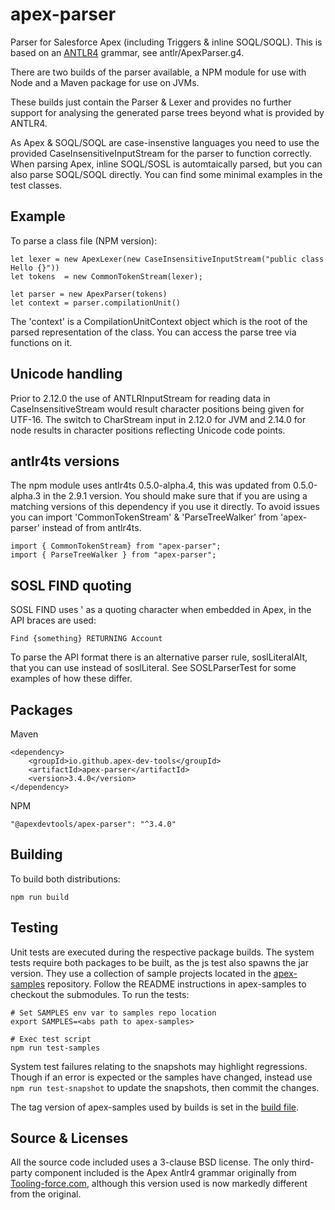 # apex-parser

Parser for Salesforce Apex (including Triggers & inline SOQL/SOQL). This is based on an [ANTLR4](https://www.antlr.org/) grammar, see antlr/ApexParser.g4.

There are two builds of the parser available, a NPM module for use with Node and a Maven package for use on JVMs.

These builds just contain the Parser & Lexer and provides no further support for analysing the generated parse trees beyond what is provided by ANTLR4.

As Apex & SOQL/SOQL are case-insenstive languages you need to use the provided CaseInsensitiveInputStream for the parser to function correctly. When parsing Apex, inline SOQL/SOSL is automtaically parsed, but you can also parse SOQL/SOQL directly. You can find some minimal examples in the test classes.

## Example

To parse a class file (NPM version):

    let lexer = new ApexLexer(new CaseInsensitiveInputStream("public class Hello {}"))
    let tokens  = new CommonTokenStream(lexer);

    let parser = new ApexParser(tokens)
    let context = parser.compilationUnit()

The 'context' is a CompilationUnitContext object which is the root of the parsed representation of the class. You can access the parse tree via functions on it.

## Unicode handling

Prior to 2.12.0 the use of ANTLRInputStream for reading data in CaseInsensitiveStream would result character positions being given for UTF-16. The switch to CharStream input in 2.12.0 for JVM and 2.14.0 for node results in character positions reflecting Unicode code points.

## antlr4ts versions

The npm module uses antlr4ts 0.5.0-alpha.4, this was updated from 0.5.0-alpha.3 in the 2.9.1 version. You should make
sure that if you are using a matching versions of this dependency if you use it directly. To avoid issues you can
import 'CommonTokenStream' & 'ParseTreeWalker' from 'apex-parser' instead of from antlr4ts.

    import { CommonTokenStream} from "apex-parser";
    import { ParseTreeWalker } from "apex-parser";

## SOSL FIND quoting

SOSL FIND uses ' as a quoting character when embedded in Apex, in the API braces are used:

    Find {something} RETURNING Account

To parse the API format there is an alternative parser rule, soslLiteralAlt, that you can use instead of soslLiteral. See SOSLParserTest for some examples of how these differ.

## Packages

Maven

    <dependency>
        <groupId>io.github.apex-dev-tools</groupId>
        <artifactId>apex-parser</artifactId>
        <version>3.4.0</version>
    </dependency>

NPM

    "@apexdevtools/apex-parser": "^3.4.0"

## Building

To build both distributions:

    npm run build

## Testing

Unit tests are executed during the respective package builds. The system tests require both packages to be built, as the js test also spawns the jar version. They use a collection of sample projects located in the [apex-samples](https://github.com/apex-dev-tools/apex-samples) repository. Follow the README instructions in apex-samples to checkout the submodules. To run the tests:

    # Set SAMPLES env var to samples repo location
    export SAMPLES=<abs path to apex-samples>

    # Exec test script
    npm run test-samples

System test failures relating to the snapshots may highlight regressions. Though if an error is expected or the samples have changed, instead use `npm run test-snapshot` to update the snapshots, then commit the changes.

The tag version of apex-samples used by builds is set in the [build file](.github/workflows/Build.yml).

## Source & Licenses

All the source code included uses a 3-clause BSD license. The only third-party component included is the Apex Antlr4 grammar originally from [Tooling-force.com](https://github.com/neowit/tooling-force.com), although this version used is now markedly different from the original.
